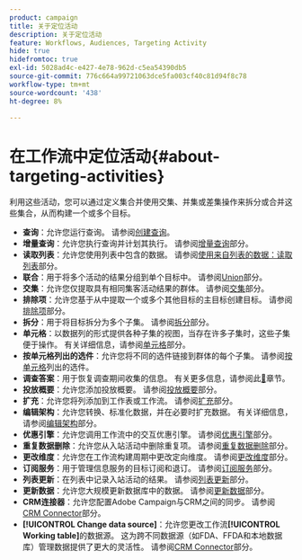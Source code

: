 ```yaml
---
product: campaign
title: 关于定位活动
description: 关于定位活动
feature: Workflows, Audiences, Targeting Activity
hide: true
hidefromtoc: true
exl-id: 5028ad4c-e427-4e78-962d-c5ea54390db5
source-git-commit: 776c664a99721063dce5fa003cf40c81d94f8c78
workflow-type: tm+mt
source-wordcount: '438'
ht-degree: 8%

---
```


# 在工作流中定位活动{#about-targeting-activities}



利用这些活动，您可以通过定义集合并使用交集、并集或差集操作来拆分或合并这些集合，从而构建一个或多个目标。

* **查询**：允许您运行查询。 请参阅[创建查询](query.md#creating-a-query)。
* **增量查询**：允许您执行查询并计划其执行。 请参阅[增量查询](incremental-query.md)部分。
* **读取列表**：允许您使用列表中包含的数据。 请参阅[使用来自列表的数据：读取列表](../../platform/using/import-export-workflows.md#using-data-from-a-list--read-list)部分。
* **联合**：用于将多个活动的结果分组到单个目标中。 请参阅[Union](union.md)部分。
* **交集**：允许您仅提取具有相同集客活动结果的群体。 请参阅[交集](intersection.md)部分。
* **排除项**：允许您基于从中提取一个或多个其他目标的主目标创建目标。 请参阅[排除项](exclusion.md)部分。
* **拆分**：用于将目标拆分为多个子集。 请参阅[拆分](split.md)部分。
* **单元格**：以数据列的形式提供各种子集的视图，当存在许多子集时，这些子集便于操作。 有关详细信息，请参阅[单元格](cells.md)部分。
* **按单元格列出的选件**：允许您将不同的选件链接到群体的每个子集。 请参阅[按单元格](offers-by-cell.md)列出的选件。
* **调查答案**：用于恢复调查期间收集的信息。 有关更多信息，请参阅此[&#128279;](../../surveys/using/getting-started-with-surveys.md)章节。
* **投放概要**：允许您添加投放概要。 请参阅[投放概要](../../workflow/using/delivery-outline.md)部分。
* **扩充**：允许您将列添加到工作表或工作流。 请参阅[扩充](../../workflow/using/enrichment.md)部分。
* **编辑架构**：允许您转换、标准化数据，并在必要时扩充数据。 有关详细信息，请参阅[编辑架构](../../workflow/using/edit-schema.md)部分。
* **优惠引擎**：允许您调用工作流中的交互优惠引擎。 请参阅[优惠引擎](../../workflow/using/offer-engine.md)部分。
* **重复数据删除**：允许您从入站活动中删除重复项。 请参阅[重复数据删除](../../workflow/using/deduplication.md)部分。
* **更改维度**：允许您在工作流构建周期中更改定向维度。 请参阅[更改维度](../../workflow/using/change-dimension.md)部分。
* **订阅服务**：用于管理信息服务的目标订阅和退订。 请参阅[订阅服务](../../workflow/using/subscription-services.md)部分。
* **列表更新**：在列表中记录入站活动的结果。 请参阅[列表更新](../../workflow/using/list-update.md)部分。
* **更新数据**：允许您大规模更新数据库中的数据。 请参阅[更新数据](../../workflow/using/update-data.md)部分。
* **CRM连接器**：允许您配置Adobe Campaign与CRM之间的同步。 请参阅[CRM Connector](../../workflow/using/crm-connector.md)部分。
* **[!UICONTROL Change data source]**：允许您更改工作流&#x200B;**[!UICONTROL Working table]**&#x200B;的数据源。 这为跨不同数据源（如FDA、FFDA和本地数据库）管理数据提供了更大的灵活性。 请参阅[CRM Connector](../../workflow/using/change-data-source.md)部分。
